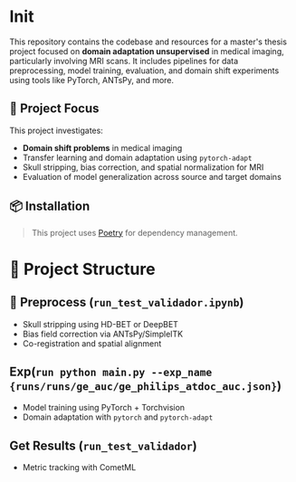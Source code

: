 # Init
This repository contains the codebase and resources for a master's thesis project focused on **domain adaptation unsupervised** in medical imaging, particularly involving MRI scans. It includes pipelines for data preprocessing, model training, evaluation, and domain shift experiments using tools like PyTorch, ANTsPy, and more.

## 🧠 Project Focus

This project investigates:
- **Domain shift problems** in medical imaging
- Transfer learning and domain adaptation using `pytorch-adapt`
- Skull stripping, bias correction, and spatial normalization for MRI
- Evaluation of model generalization across source and target domains

## 📦 Installation

> This project uses [Poetry](https://python-poetry.org/) for dependency management.
# 📁 Project Structure
## 🧪 Preprocess (`run_test_validador.ipynb`)

- Skull stripping using HD-BET or DeepBET
- Bias field correction via ANTsPy/SimpleITK
- Co-registration and spatial alignment

## Exp(`run python main.py --exp_name {runs/runs/ge_auc/ge_philips_atdoc_auc.json}`)
- Model training using PyTorch + Torchvision
- Domain adaptation with `pytorch` and `pytorch-adapt`

## Get Results (`run_test_validador`)
- Metric tracking with CometML

